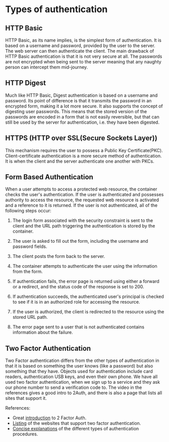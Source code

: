# Types of authentication

## HTTP Basic

HTTP Basic, as its name implies, is the simplest form of authentication. It is based on a username and password, provided by the user to the server. The web server can then authenticate the client. The main drawback of HTTP Basic authentication is that it is not very secure at all. The passwords are not encrypted when being sent to the server meaning that any naughty person can intercept them mid-journey.


## HTTP Digest

Much like HTTP Basic, Digest authentication is based on a username and password. Its point of difference is that it transmits the password in an encrypted form, making it a lot more secure. It also supports the concept of digesting user passwords. This means that the stored version of the passwords are encoded in a form that is not easily reversible, but that can still be used by the server for authentication, i.e. they have been digested.

## HTTPS (HTTP over SSL(Secure Sockets Layer))

This mechanism requires the user to possess a Public Key Certificate(PKC).
Client-certificate authentication is a more secure method of authentication.
It is when the client and the server authenticate one another with PKCs.

## Form Based Authentication

When a user attempts to access a protected web resource, the container checks the user's authentication. If the user is authenticated and possesses authority to access the resource, the requested web resource is activated and a reference to it is returned. If the user is not authenticated, all of the following steps occur:

1. The login form associated with the security constraint is sent to the client and the URL path triggering the authentication is stored by the container.

2. The user is asked to fill out the form, including the username and password fields.

3. The client posts the form back to the server.

4. The container attempts to authenticate the user using the information from the form.

5. If authentication fails, the error page is returned using either a forward or a redirect, and the status code of the response is set to 200.

6. If authentication succeeds, the authenticated user's principal is checked to see if it is in an authorized role for accessing the resource.

7. If the user is authorized, the client is redirected to the resource using the stored URL path.

8. The error page sent to a user that is not authenticated contains information about the failure.

## Two Factor Authentication

Two Factor authentication differs from the other types of authentication in that it is based on something the user knows (like a password) but also something that they have. Objects used for authentication include card readers, authentication USB keys, and even their own phone. We have all used two factor authentication, when we sign up to a service and they ask our phone number to send a verification code to. The video in the references gives a good intro to 2Auth, and there is also a page that lists all sites that support it.

References:

* Great [introduction](https://www.youtube.com/watch?v=5ZQ8Pnvt-Ow) to 2 Factor Auth.
* [Listing](https://twofactorauth.org/) of the websites that support two factor authentication.
* [Concise explanations](http://java.boot.by/wcd-guide/ch05s03.html) of the different types of authentication procedures.
